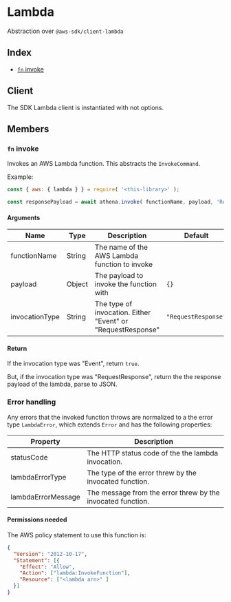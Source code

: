 # Lambda

Abstraction over `@aws-sdk/client-lambda`

## Index
- [`fn` invoke](#fn-invoke)

## Client

The SDK Lambda client is instantiated with not options.

## Members

### `fn` invoke

Invokes an AWS Lambda function. This abstracts the `InvokeCommand`.

Example:
```js
const { aws: { lambda } } = require( '<this-library>' );

const responsePayload = await athena.invoke( functionName, payload, 'RequestResponse' );
```

#### Arguments

|Name|Type|Description|Default|
|---|---|---|---|
|functionName|String|The name of the AWS Lambda function to invoke||
|payload|Object|The payload to invoke the function with|`{}`|
|invocationType|String|The type of invocation. Either "Event" or "RequestResponse"|`"RequestResponse"`|

#### Return

If the invocation type was "Event", return `true`.

But, if the invocation type was "RequestResponse", return the the response payload of the lambda, parse to JSON.

### Error handling

Any errors that the invoked function throws are normalized to a the error type `LambdaError`, which extends `Error` and has the following properties:

|Property|Description|
|---|---|
|statusCode|The HTTP status code of the the lambda invocation.|
|lambdaErrorType|The type of the error threw by the invocated function.|
|lambdaErrorMessage|The message from the error threw by the invocated function.|

#### Permissions needed

The AWS policy statement to use this function is:

```json
{
  "Version": "2012-10-17",
  "Statement": [{
    "Effect": "Allow",
    "Action": ["lambda:InvokeFunction"],
    "Resource": ["<lambda arn>" ]
  }]
}
```

